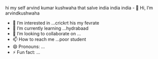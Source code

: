 hi my self arvind kumar kushwaha that salve india india india - 👋 Hi, I’m arvindkushwaha
- 👀 I’m interested in ...crickrt his my fevrate 
- 🌱 I’m currently learning ...hydrabaad 
- 💞️ I’m looking to collaborate on ...
- 📫 How to reach me ...poor student
- 😄 Pronouns: ...
- ⚡ Fun fact: ...

<!---
kumararvind0705/kumararvind0705 is a ✨ special ✨ repository because its `README.md` (this file) appears on your GitHub profile.
You can click the Preview link to take a look at your changes.
--->
